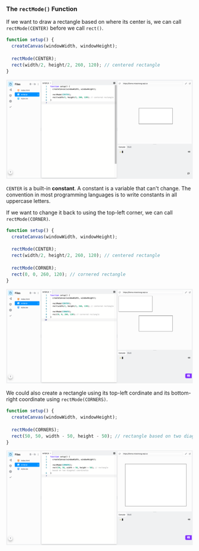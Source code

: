 ### The `rectMode()` Function

If we want to draw a rectangle based on where its center is, we can call `rectMode(CENTER)` before we call `rect()`. 

```javascript
function setup() {
  createCanvas(windowWidth, windowHeight);

  rectMode(CENTER);
  rect(width/2, height/2, 260, 120); // centered rectangle
}
```

![](../../Images/Rectangle2.png)

`CENTER` is a built-in **constant**. A constant is a variable that can't change. The convention in most programming languages is to write constants in all uppercase letters.

If we want to change it back to using the top-left corner, we can call `rectMode(CORNER)`.

```javascript
function setup() {
  createCanvas(windowWidth, windowHeight);
  
  rectMode(CENTER);
  rect(width/2, height/2, 260, 120); // centered rectangle
  
  rectMode(CORNER);
  rect(0, 0, 260, 120); // cornered rectangle 
}
```

![](../../Images/Rectangle3.png)

We could also create a rectangle using its top-left cordinate and its bottom-right coordinate using `rectMode(CORNERS)`.

```javascript
function setup() {
  createCanvas(windowWidth, windowHeight);
  
  rectMode(CORNERS);
  rect(50, 50, width - 50, height - 50); // rectangle based on two diagonal coordinates
}
```

![](../../Images/Rectangle4.png)
